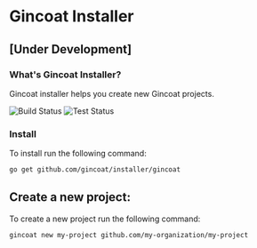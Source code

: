 # Gincoat Installer

## [Under Development]

### What's Gincoat Installer?
Gincoat installer helps you create new Gincoat projects.

![Build Status](https://github.com/gincoat/installer/actions/workflows/build.yml/badge.svg)
![Test Status](https://github.com/gincoat/installer/actions/workflows/test.yml/badge.svg)


### Install
To install run the following command:
```bash
go get github.com/gincoat/installer/gincoat
```

## Create a new project:
To create a new project run the following command:
```bash
gincoat new my-project github.com/my-organization/my-project
```
